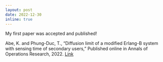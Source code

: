 ```yaml
---
layout: post
date: 2022-12-30
inline: true
---
```


My first paper was accepted and published! 

Abe, K. and Phung-Duc, T., “Diffusion limit of a modified Erlang-B system with sensing time of secondary users,” Published online in Annals of Operations Research, 2022. [Link](https://link.springer.com/article/10.1007/s10479-022-05153-w)

